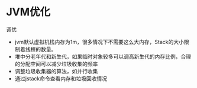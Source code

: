 # JVM优化

调优

- jvm默认虚拟机栈内存为1m，很多情况下不需要这么大内存，Stack的大小限制着线程的数量。
- 堆中分老年代和新生代，如果临时对象较多可以调高新生代的内存比例，合理的分配空间可以减少垃圾收集的频率
- 调整垃圾收集器的算法，如并行收集
- 通过jstack命令查看内存和垃圾回收情况

